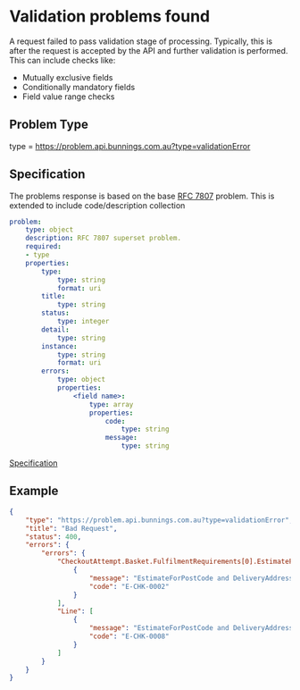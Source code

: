 # Validation problems found

A request failed to pass validation stage of processing. Typically, this is after the request is accepted by the API and further
validation is performed. This can include checks like:
- Mutually exclusive fields
- Conditionally mandatory fields
- Field value range checks


## Problem Type

type = https://problem.api.bunnings.com.au?type=validationError

## Specification

The problems response is based on the base [RFC 7807](https://tools.ietf.org/html/rfc7807) problem.
This is extended to include code/description collection

```yaml
problem:
    type: object
    description: RFC 7807 superset problem.
    required:
    - type
    properties:
        type:
            type: string
            format: uri
        title:
            type: string
        status:
            type: integer
        detail:
            type: string
        instance:
            type: string
            format: uri
        errors:
            type: object
            properties:
                <field name>:
                    type: array
                    properties:
                        code:
                            type: string
                        message:
                            type: string
```
[Specification](./problems.yaml)

## Example

```json
{
    "type": "https://problem.api.bunnings.com.au?type=validationError",
    "title": "Bad Request",
    "status": 400,
    "errors": {
        "errors": {
            "CheckoutAttempt.Basket.FulfilmentRequirements[0].EstimateForPostCode": [
                {
                    "message": "EstimateForPostCode and DeliveryAddressRef are mutually exclusive",
                    "code": "E-CHK-0002"
                }
            ],
            "Line": [
                {
                    "message": "EstimateForPostCode and DeliveryAddressRef cannot be mixed in one request",
                    "code": "E-CHK-0008"
                }
            ]
        }
    }
}
```